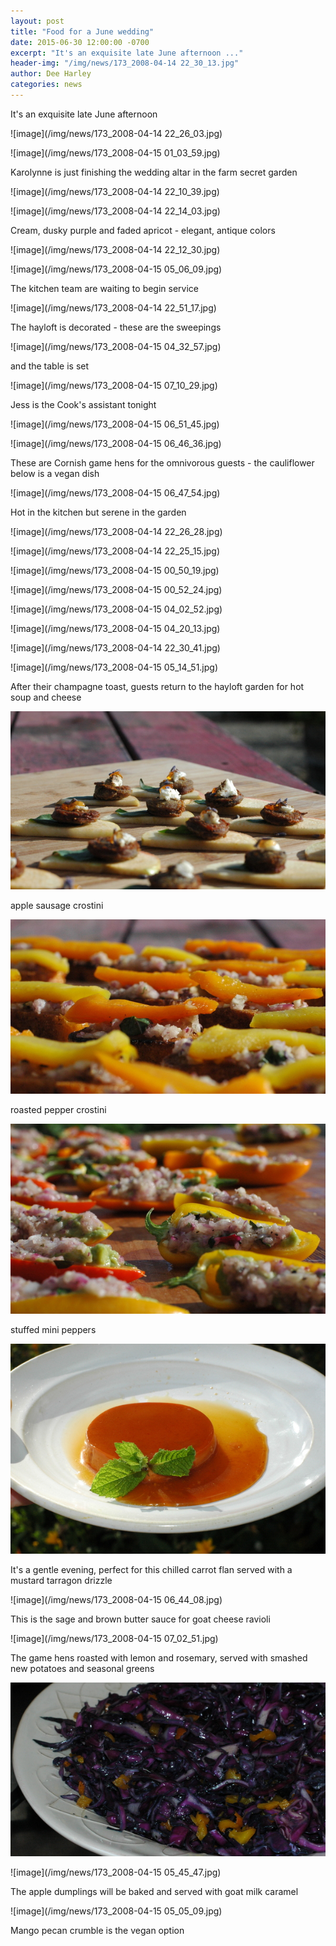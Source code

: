 ```yaml
---
layout: post
title: "Food for a June wedding"
date: 2015-06-30 12:00:00 -0700
excerpt: "It's an exquisite late June afternoon ..."
header-img: "/img/news/173_2008-04-14 22_30_13.jpg"
author: Dee Harley
categories: news
---
```

It's an exquisite late June afternoon

![image](/img/news/173_2008-04-14 22_26_03.jpg)

![image](/img/news/173_2008-04-15 01_03_59.jpg)

Karolynne is just finishing the wedding altar in the farm secret
garden

![image](/img/news/173_2008-04-14 22_10_39.jpg)

![image](/img/news/173_2008-04-14 22_14_03.jpg)

Cream, dusky purple and faded apricot - elegant, antique colors

![image](/img/news/173_2008-04-14 22_12_30.jpg)

![image](/img/news/173_2008-04-15 05_06_09.jpg)

The kitchen team are waiting to begin service

![image](/img/news/173_2008-04-14 22_51_17.jpg)

The hayloft is decorated - these are the sweepings

![image](/img/news/173_2008-04-15 04_32_57.jpg)

and the table is set

![image](/img/news/173_2008-04-15 07_10_29.jpg)

Jess is the Cook's assistant tonight

![image](/img/news/173_2008-04-15 06_51_45.jpg)

![image](/img/news/173_2008-04-15 06_46_36.jpg)

These are Cornish game hens for the omnivorous guests - the
cauliflower below is a vegan dish

![image](/img/news/173_2008-04-15 06_47_54.jpg)

Hot in the kitchen but serene in the garden

![image](/img/news/173_2008-04-14 22_26_28.jpg)

![image](/img/news/173_2008-04-14 22_25_15.jpg)

![image](/img/news/173_2008-04-15 00_50_19.jpg)

![image](/img/news/173_2008-04-15 00_52_24.jpg)

![image](/img/news/173_2008-04-15 04_02_52.jpg)

![image](/img/news/173_2008-04-15 04_20_13.jpg)

![image](/img/news/173_2008-04-14 22_30_41.jpg)

![image](/img/news/173_2008-04-15 05_14_51.jpg)

After their champagne toast, guests return to the hayloft garden for
hot soup and cheese

![image](/img/news/173_applesnacks.jpg)

apple sausage crostini

![image](/img/news/173_peppersnacks.jpg)

roasted pepper crostini

![image](/img/news/173_sausagesnacks.jpg)

stuffed mini peppers

![image](/img/news/173_carrotflan.jpg)

It's a gentle evening, perfect for this chilled carrot flan served
with a mustard tarragon drizzle

![image](/img/news/173_2008-04-15 06_44_08.jpg)

This is the sage and brown butter sauce for goat cheese ravioli

![image](/img/news/173_2008-04-15 07_02_51.jpg)

The game hens roasted with lemon and rosemary, served with smashed new
potatoes and seasonal greens

![image](/img/news/173_cabbageplate.jpg)

![image](/img/news/173_2008-04-15 05_45_47.jpg)

The apple dumplings will be baked and served with goat milk caramel

![image](/img/news/173_2008-04-15 05_05_09.jpg)

Mango pecan crumble is the vegan option




